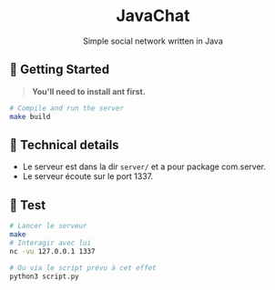 <div align="center">

# JavaChat
Simple social network written in Java

</div>



## 🚀 Getting Started
> **You'll need to install ant first.**

```bash
# Compile and run the server
make build

```

## 📝 Technical details

- Le serveur est dans la dir `server/` et a pour package com.server. 
- Le serveur écoute sur le port 1337.

## 🧪 Test

```bash
# Lancer le serveur
make
# Interagir avec lui
nc -vu 127.0.0.1 1337

# Ou via le script prévu à cet effet
python3 script.py
```